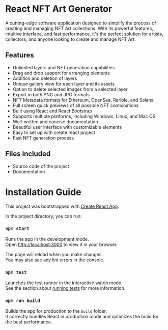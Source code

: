 # React NFT Art Generator

A cutting-edge software application designed to simplify the process of creating and managing NFT Art collections. With its powerful features, intuitive interface, and fast performance, it's the perfect solution for artists, collectors, and anyone looking to create and manage NFT Art.

## Features

- Unlimited layers and NFT generation capabilities
- Drag and drop support for arranging elements
- Addition and deletion of layers
- Unique gallery view for each layer and its assets
- Option to delete selected images from a selected layer
- Export in both PNG and JPG formats
- NFT Metadata formats for Ethereum, OpenSea, Rarible, and Solana
- Full screen quick previews of all possible NFT combinations
- Built using React and React Bootstrap
- Supports multiple platforms, including Windows, Linux, and Mac OS
- Well-written and concise documentation
- Beautiful user interface with customizable elements
- Easy to set up with create react project
- Fast NFT generation process

## Files included

- Source code of the project
- Documentation


# Installation Guide

This project was bootstrapped with [Create React App](https://github.com/facebook/create-react-app).

In the project directory, you can run:

### `npm start`

Runs the app in the development mode.\
Open [http://localhost:3000](http://localhost:3000) to view it in your browser.

The page will reload when you make changes.\
You may also see any lint errors in the console.

### `npm test`

Launches the test runner in the interactive watch mode.\
See the section about [running tests](https://facebook.github.io/create-react-app/docs/running-tests) for more information.

### `npm run build`

Builds the app for production to the `build` folder.\
It correctly bundles React in production mode and optimizes the build for the best performance.